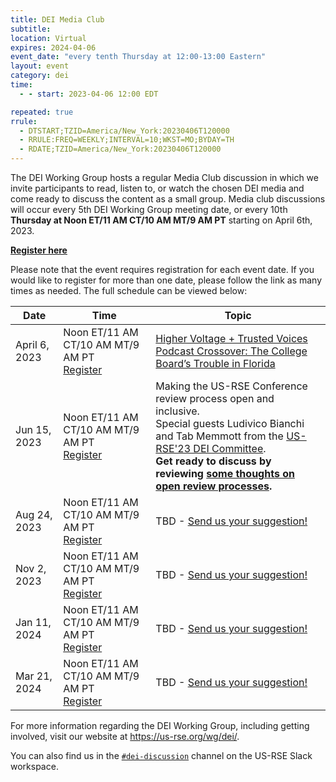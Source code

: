 ```yaml
---
title: DEI Media Club
subtitle:
location: Virtual
expires: 2024-04-06
event_date: "every tenth Thursday at 12:00-13:00 Eastern"
layout: event
category: dei
time:
  - - start: 2023-04-06 12:00 EDT

repeated: true
rrule:
  - DTSTART;TZID=America/New_York:20230406T120000
  - RRULE:FREQ=WEEKLY;INTERVAL=10;WKST=MO;BYDAY=TH
  - RDATE;TZID=America/New_York:20230406T120000
---
```


The DEI Working Group hosts a regular Media Club discussion in which we invite
participants to read, listen to, or watch the chosen DEI media and come ready
to discuss the content as a small group.
Media club discussions will occur every 5th DEI Working Group meeting date, or
every 10th **Thursday at Noon ET/11 AM CT/10 AM MT/9 AM PT** starting on April
6th, 2023.

[**Register here**](https://stanford.zoom.us/meeting/register/tJwkce-uqjwoHdxLgipTO2ncD943cXWpmAeJ)

Please note that the event requires registration for each event date.
If you would like to register for more than one date, please follow the link as
many times as needed. The full schedule can be viewed below:

| Date | Time | Topic |
|---|---|---|
| April 6, 2023 | Noon ET/11 AM CT/10 AM MT/9 AM PT<br>[Register](https://stanford.zoom.us/meeting/register/tJwkce-uqjwoHdxLgipTO2ncD943cXWpmAeJ) | [Higher Voltage + Trusted Voices Podcast Crossover: The College Board’s Trouble in Florida](https://voltedu.com/podcast/podcast-crossover-the-college-boards-trouble-in-florida/) |
| Jun 15, 2023 | Noon ET/11 AM CT/10 AM MT/9 AM PT<br>[Register](https://stanford.zoom.us/meeting/register/tJwkce-uqjwoHdxLgipTO2ncD943cXWpmAeJ) | Making the US-RSE Conference review process open and inclusive.<br>Special guests Ludivico Bianchi and Tab Memmott from the [US-RSE'23 DEI Committee](https://us-rse.org/usrse23/organization/diversity/).<br>**Get ready to discuss by reviewing [some thoughts on open review processes](https://docs.google.com/document/d/1ReN5F3u9K4qDhFwOhEb-sgIm1CzK-XFObWBUhArVPOI/edit?usp=sharing).** |
| Aug 24, 2023 | Noon ET/11 AM CT/10 AM MT/9 AM PT<br>[Register](https://stanford.zoom.us/meeting/register/tJwkce-uqjwoHdxLgipTO2ncD943cXWpmAeJ) | TBD - [Send us your suggestion!](https://docs.google.com/forms/d/e/1FAIpQLSdtCVAmJnUQCKnIXdn93xN5e9_zCQkrVdQsnPOiSBIcptma6w/viewform) |
| Nov 2, 2023 | Noon ET/11 AM CT/10 AM MT/9 AM PT<br>[Register](https://stanford.zoom.us/meeting/register/tJwkce-uqjwoHdxLgipTO2ncD943cXWpmAeJ) | TBD - [Send us your suggestion!](https://docs.google.com/forms/d/e/1FAIpQLSdtCVAmJnUQCKnIXdn93xN5e9_zCQkrVdQsnPOiSBIcptma6w/viewform) |
| Jan 11, 2024 | Noon ET/11 AM CT/10 AM MT/9 AM PT<br>[Register](https://stanford.zoom.us/meeting/register/tJwkce-uqjwoHdxLgipTO2ncD943cXWpmAeJ) | TBD - [Send us your suggestion!](https://docs.google.com/forms/d/e/1FAIpQLSdtCVAmJnUQCKnIXdn93xN5e9_zCQkrVdQsnPOiSBIcptma6w/viewform) |
| Mar 21, 2024 | Noon ET/11 AM CT/10 AM MT/9 AM PT<br>[Register](https://stanford.zoom.us/meeting/register/tJwkce-uqjwoHdxLgipTO2ncD943cXWpmAeJ) | TBD - [Send us your suggestion!](https://docs.google.com/forms/d/e/1FAIpQLSdtCVAmJnUQCKnIXdn93xN5e9_zCQkrVdQsnPOiSBIcptma6w/viewform) |

For more information regarding the DEI Working Group, including getting
involved, visit our website at <https://us-rse.org/wg/dei/>.

You can also find us in the
[`#dei-discussion`](https://usrse.slack.com/messages/dei-discussion)
channel on the US-RSE Slack workspace.
